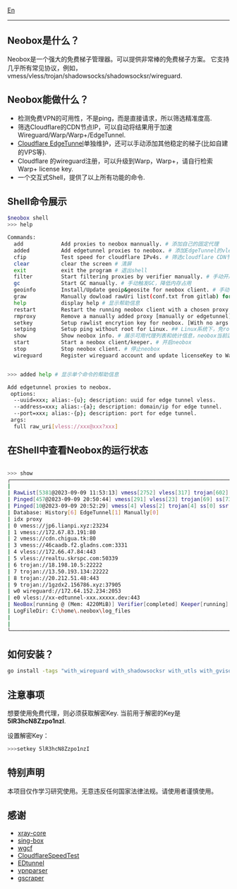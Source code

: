 [En](https://github.com/moqsien/neobox)

---------------------------

## Neobox是什么？

Neobox是一个强大的免费梯子管理器。可以提供非常棒的免费梯子方案。
它支持几乎所有常见协议，例如，vmess/vless/trojan/shadowsocks/shadowsocksr/wireguard.

## Neobox能做什么？

- 检测免费VPN的可用性，不是ping，而是直接请求，所以筛选精准度高.
- 筛选Cloudflare的CDN节点IP，可以自动将结果用于加速Wireguard/Warp/Warp+/EdgeTunnel.
- [Cloudflare EdgeTunnel](https://github.com/3Kmfi6HP/EDtunnel)单独维护，还可以手动添加其他稳定的梯子(比如自建的VPS等).
- Cloudflare 的wireguard注册，可以升级到Warp，Warp+，请自行检索Warp+ license key.
- 一个交互式Shell，提供了以上所有功能的命令.

## Shell命令展示

```bash
$neobox shell
>>> help

Commands:
  add            Add proxies to neobox mannually. # 添加自己的固定代理 
  added          Add edgetunnel proxies to neobox. # 添加EdgeTunnel的vless代理
  cfip           Test speed for cloudflare IPv4s. # 筛选cloudflare CDN节点
  clear          clear the screen # 清屏
  exit           exit the program # 退出shell
  filter         Start filtering proxies by verifier manually. # 手动开启免费IP筛选
  gc             Start GC manually. # 手动触发GC，降低内存占用
  geoinfo        Install/Update geoip&geosite for neobox client. # 手动下载/更新geoip和geosite信息
  graw           Manually dowload rawUri list(conf.txt from gitlab) for neobox client. # 手动触发原始的免费代理列表下载
  help           display help # 显示帮助信息
  restart        Restart the running neobox client with a chosen proxy. [restart proxy_index] # 使用指定序号的代理重启
  rmproxy        Remove a manually added proxy [manually or edgetunnel]. # 删除指定的手动添加IP，格式rmproxy address:port
  setkey         Setup rawlist encrytion key for neobox. [With no args will set key to default value] # 必须！！！设置key，用于解密原始列表
  setping        Setup ping without root for Linux. ## Linux系统下，免root权限的ping设置
  show           Show neobox info. # 展示可用代理列表和统计信息，neobox当前运行状态等等
  start          Start a neobox client/keeper. # 开启neobox
  stop           Stop neobox client. # 停止neobox
  wireguard      Register wireguard account and update licenseKey to Warp+ [if a licenseKey is specified]. # 注册wireguard，如果指定了warp+的license key，则升级到warp+账户，配合cloudflare节点筛选，可以加速github、google等的访问


>>> added help # 显示单个命令的帮助信息

Add edgetunnel proxies to neobox.
 options:
  --uuid=xxx; alias:-{u}; description: uuid for edge tunnel vless.
  --address=xxx; alias:-{a}; description: domain/ip for edge tunnel.
  --port=xxx; alias:-{p}; description: port for edge tunnel.
 args:
  full raw_uri[vless://xxx@xxx?xxx]
```

## 在Shell中查看Neobox的运行状态

```bash

>>> show
┌─────────────────────────────────────────────────────────────────────────────────────────────────────┐
|                                                                                                     |
| RawList[5381@2023-09-09 11:53:13] vmess[2752] vless[317] trojan[602] ss[1638] ssr[72]               |
| Pinged[457@2023-09-09 20:50:44] vmess[291] vless[23] trojan[69] ss[73] ssr[1]                       |
| Pinged[10@2023-09-09 20:52:29] vmess[4] vless[2] trojan[4] ss[0] ssr[0]                             |
| Database: History[6] EdgeTunnel[1] Manually[0]                                                      |
| idx proxy                                                                   location rtt(ms) source |
| 0 vmess://jp6.lianpi.xyz:23234                                             USA  1278 verified       |
| 1 vmess://172.67.83.191:80                                                 USA  2022 verified       |
| 2 vmess://cdn.chigua.tk:80                                                 CHN  2193 verified       |
| 3 vmess://46caadb.f2.gladns.com:3331                                       USA  1519 verified       |
| 4 vless://172.66.47.84:443                                                 USA  1589 verified       |
| 5 vless://realtu.skrspc.com:50339                                          JPN  1374 verified       |
| 6 trojan://18.198.10.5:22222                                               DEU  1875 verified       |
| 7 trojan://13.50.193.134:22222                                             USA  1403 verified       |
| 8 trojan://20.212.51.48:443                                                USA  2043 verified       |
| 9 trojan://1gzdx2.156786.xyz:37905                                         JPN  2456 verified       |
| w0 wireguard://172.64.152.234:2053                                         USA  175  wireguard      |
| e0 vless://xx-edtunnel-xxx.xxxxx.dev:443                                   USA  250  edtunnel       |
| NeoBox[running @ (Mem: 4220MiB)] Verifier[completed] Keeper[running]                                |
| LogFileDir: C:\home\.neobox\log_files                                                               |
|                                                                                                     |
|                                                                                                     |
└─────────────────────────────────────────────────────────────────────────────────────────────────────┘
```

## 如何安装？

```bash
go install -tags "with_wireguard with_shadowsocksr with_utls with_gvisor with_grpc with_ech with_dhcp" github.com/moqsien/neobox/example/neobox@latest
```

## 注意事项
想要使用免费代理，则必须获取解密Key. 当前用于解密的Key是 **5lR3hcN8Zzpo1nzI**.

设置解密Key：
```bash
>>>setkey 5lR3hcN8Zzpo1nzI

```

## 特别声明
本项目仅作学习研究使用。无意违反任何国家法律法规。请使用者谨慎使用。

## 感谢
- [xray-core](https://github.com/XTLS/Xray-core)
- [sing-box](https://github.com/SagerNet/sing-box)
- [wgcf](https://github.com/ViRb3/wgcf)
- [CloudflareSpeedTest](https://github.com/XIU2/CloudflareSpeedTest)
- [EDtunnel](https://github.com/3Kmfi6HP/EDtunnel)
- [vpnparser](https://github.com/moqsien/vpnparser)
- [gscraper](https://github.com/moqsien/gscraper)
